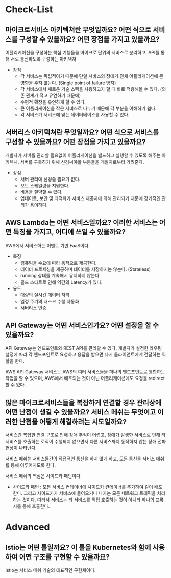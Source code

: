 # Check-List

## 마이크로서비스 아키텍쳐란 무엇일까요? 어떤 식으로 서비스를 구성할 수 있을까요? 어떤 장점을 가지고 있을까요?

어플리케이션을 구성하는 핵심 기능들을 마이크로 단위의 서비스로 분리하고, API를 통해 서로 통신하도록 구성하는 아키텍처

- 장점
  - 각 서비스는 독립적이기 때문에 단일 서비스의 장애가 전체 어플리케이션에 큰 영향을 주지 않는다. (Single point of failure 방지)
  - 각 서비스에서 새로운 기술 스택을 사용하고자 할 때 바로 적용해볼 수 있다. (의존 관계가 적고 유연하기 때문에)
  - 수평적 확장을 유연하게 할 수 있다.
  - 큰 어플리케이션을 작은 서비스로 나누기 때문에 각 부분을 이해하기 쉽다.
  - 각 서비스가 서비스에 맞는 데이터베이스를 사용할 수 있다.

## 서버리스 아키텍쳐란 무엇일까요? 어떤 식으로 서비스를 구성할 수 있을까요? 어떤 장점을 가지고 있을까요?

개발자가 서버를 관리할 필요없이 어플리케이션을 빌드하고 실행할 수 있도록 해주는 아키텍처. 서버를 구축하기 위해 신경써야할 부분들을 개발자로부터 가려준다.

- 장점
  - 서버 관리에 신경쓸 필요가 없다.
  - 오토 스케일링을 지원한다.
  - 비용을 절약할 수 있다.
  - 업데이트, 보안 및 최적화가 서비스 제공자에 의해 관리되기 때문에 장기적인 관리가 용이하다.

## AWS Lambda는 어떤 서비스일까요? 이러한 서비스는 어떤 특징을 가지고, 어디에 쓰일 수 있을까요?

AWS에서 서비스하는 이벤트 기반 FaaS이다.

- 특징
  - 컴퓨팅을 수요에 따라 동적으로 제공한다.
  - 데이터 프로세싱을 제공하며 데이터를 저장하지는 않는다. (Stateless)
  - running 상태를 계속해서 유지하지 않는다.
  - 콜드 스타트로 인해 약간의 Latency가 있다.
- 용도
  - 대량의 실시간 데이터 처리
  - 일정 주기의 태스크 수행 자동화
  - 서버리스 인증

## API Gateway는 어떤 서비스인가요? 어떤 설정을 할 수 있을까요?

API Gateway는 엔드포인트와 REST API를 관리할 수 있다. 개발자가 설정한 라우팅 설정에 따라 각 엔드포인트로 요청하고 응답을 받으면 다시 클라이언트에게 전달하는 역할을 한다.

AWS API Gateway 서비스는 AWS의 여러 서비스들을 하나의 엔드포인트로 통합하는 작업을 할 수 있으며, AWS에서 배포되는 것이 아닌 어플리케이션에도 요청을 redirect할 수 있다.

## 많은 마이크로서비스들을 복잡하게 연결할 경우 관리상에 어떤 난점이 생길 수 있을까요? 서비스 메쉬는 무엇이고 이러한 난점을 어떻게 해결하려는 시도일까요?

서비스간 복잡한 연결 구조로 인해 장애 추적이 어렵고, 장애가 발생한 서비스로 인해 타 서비스를 호출하는 로직이 수행되지 않으면서 다른 서비스까지 동작하지 않는 장애 전파 현상이 나타난다.

서비스 메쉬는 서비스들간의 직접적인 통신을 하지 않게 하고, 모든 통신을 서비스 메쉬를 통해 이루어지도록 한다.

서비스 메쉬의 핵심은 사이드카 패턴이다.

- 사이드카 패턴 : 모든 서비스 컨테이너에 사이드카 컨테이너를 추가하여 같이 배포한다. 그리고 사이드카가 서비스에 들어오거나 나가는 모든 네트워크 트래픽을 처리하는 것이다. 따라서 서비스는 타 서비스를 직접 호출하는 것이 아니라 하나의 프록시를 통해 호출한다.

# Advanced

## Istio는 어떤 툴일까요? 이 툴을 Kubernetes와 함께 사용하여 어떤 구조를 구현할 수 있을까요?

Istio는 서비스 메쉬 기술의 대표적인 구현체이다.